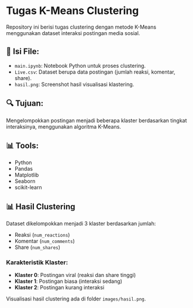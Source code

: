 
# Tugas K-Means Clustering

Repository ini berisi tugas clustering dengan metode K-Means menggunakan dataset interaksi postingan media sosial.

## 📁 Isi File:
- `main.ipynb`: Notebook Python untuk proses clustering.
- `Live.csv`: Dataset berupa data postingan (jumlah reaksi, komentar, share).
- `hasil.png`: Screenshot hasil visualisasi klastering.

## 🔍 Tujuan:
Mengelompokkan postingan menjadi beberapa klaster berdasarkan tingkat interaksinya, menggunakan algoritma K-Means.

## 📊 Tools:
- Python
- Pandas
- Matplotlib
- Seaborn
- scikit-learn
  
## 📊 Hasil Clustering

Dataset dikelompokkan menjadi 3 klaster berdasarkan jumlah:
- Reaksi (`num_reactions`)
- Komentar (`num_comments`)
- Share (`num_shares`)

### Karakteristik Klaster:
- **Klaster 0**: Postingan viral (reaksi dan share tinggi)
- **Klaster 1**: Postingan biasa (interaksi sedang)
- **Klaster 2**: Postingan kurang interaksi

Visualisasi hasil clustering ada di folder `images/hasil.png`.
